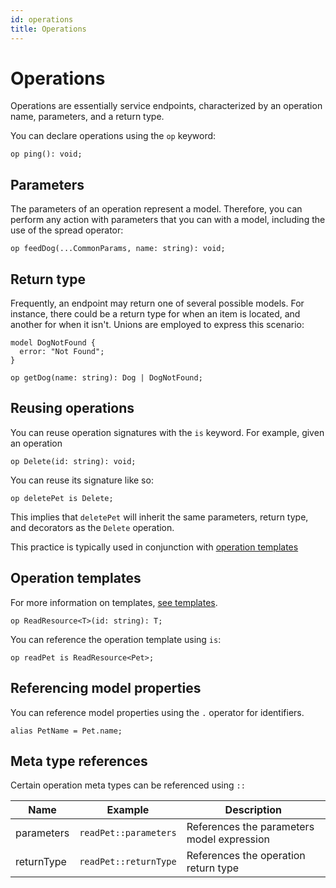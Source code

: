 ```yaml
---
id: operations
title: Operations
---
```


# Operations

Operations are essentially service endpoints, characterized by an operation name, parameters, and a return type.

You can declare operations using the `op` keyword:

```typespec
op ping(): void;
```

## Parameters

The parameters of an operation represent a model. Therefore, you can perform any action with parameters that you can with a model, including the use of the spread operator:

```typespec
op feedDog(...CommonParams, name: string): void;
```

## Return type

Frequently, an endpoint may return one of several possible models. For instance, there could be a return type for when an item is located, and another for when it isn't. Unions are employed to express this scenario:

```typespec
model DogNotFound {
  error: "Not Found";
}

op getDog(name: string): Dog | DogNotFound;
```

## Reusing operations

You can reuse operation signatures with the `is` keyword. For example, given an operation

```typespec
op Delete(id: string): void;
```

You can reuse its signature like so:

```typespec
op deletePet is Delete;
```

This implies that `deletePet` will inherit the same parameters, return type, and decorators as the `Delete` operation.

This practice is typically used in conjunction with [operation templates](#operations-templates)

## Operation templates

For more information on templates, [see templates](./templates.md).

```typespec
op ReadResource<T>(id: string): T;
```

You can reference the operation template using `is`:

```typespec
op readPet is ReadResource<Pet>;
```

## Referencing model properties

You can reference model properties using the `.` operator for identifiers.

```tsp
alias PetName = Pet.name;
```

## Meta type references

Certain operation meta types can be referenced using `::`

| Name       | Example               | Description                               |
| ---------- | --------------------- | ----------------------------------------- |
| parameters | `readPet::parameters` | References the parameters model expression |
| returnType | `readPet::returnType` | References the operation return type       |
